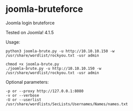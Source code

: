 # joomla-bruteforce
Joomla login bruteforce

Tested on Joomla! 4.1.5

Usage:

	python3 joomla-brute.py -u http://10.10.10.150 -w /usr/share/wordlist/rockyou.txt -usr admin
	
	chmod +x joomla-brute.py
	./joomla-brute.py -u http://10.10.10.150 -w /usr/share/wordlist/rockyou.txt -usr admin

Optional parameters:
	
	-p or --proxy http://127.0.0.1:8080
	-v or --verbose
	-U or --userlist /usr/share/wordlists/SecLists/Usernames/Names/names.txt

